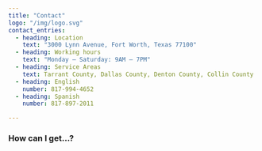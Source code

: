 ```yaml
---
title: "Contact"
logo: "/img/logo.svg"
contact_entries:
  - heading: Location
    text: "3000 Lynn Avenue, Fort Worth, Texas 77100"
  - heading: Working hours
    text: "Monday – Saturday: 9AM – 7PM"
  - heading: Service Areas
    text: Tarrant County, Dallas County, Denton County, Collin County
  - heading: English
    number: 817-994-4652
  - heading: Spanish
    number: 817-897-2011

---
```


<h3 class="f4 b lh-title mb2">How can I get…?</h3>

<!-- Reach out to Flores Tree Services today to request a quote for tree trimming, stump grind, or tree removal services. -->

<!-- Service Areas: Tarrant County, Dallas County, Denton County, Collin County -->
